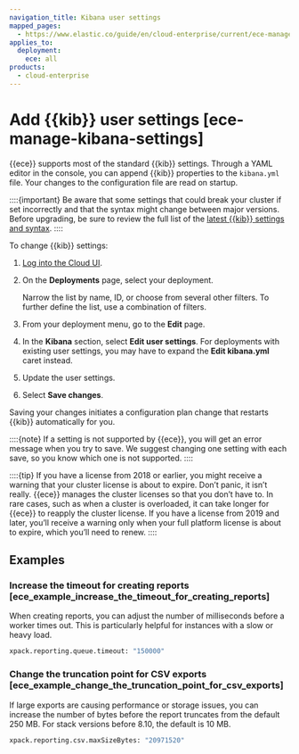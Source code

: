 ```yaml
---
navigation_title: Kibana user settings
mapped_pages:
  - https://www.elastic.co/guide/en/cloud-enterprise/current/ece-manage-kibana-settings.html
applies_to:
  deployment:
    ece: all
products:
  - cloud-enterprise
---
```


# Add {{kib}} user settings [ece-manage-kibana-settings]

{{ece}} supports most of the standard {{kib}} settings. Through a YAML editor in the console, you can append {{kib}} properties to the `kibana.yml` file. Your changes to the configuration file are read on startup.

::::{important}
Be aware that some settings that could break your cluster if set incorrectly and that the syntax might change between major versions. Before upgrading, be sure to review the full list of the [latest {{kib}} settings and syntax](kibana://reference/configuration-reference/general-settings.md).
::::

To change {{kib}} settings:

1. [Log into the Cloud UI](../../../deploy-manage/deploy/cloud-enterprise/log-into-cloud-ui.md).
2. On the **Deployments** page, select your deployment.

    Narrow the list by name, ID, or choose from several other filters. To further define the list, use a combination of filters.

3. From your deployment menu, go to the **Edit** page.
4. In the **Kibana** section, select **Edit user settings**. For deployments with existing user settings, you may have to expand the **Edit kibana.yml** caret instead.
5. Update the user settings.
6. Select **Save changes**.

Saving your changes initiates a configuration plan change that restarts {{kib}} automatically for you.

::::{note}
If a setting is not supported by {{ece}}, you will get an error message when you try to save. We suggest changing one setting with each save, so you know which one is not supported.
::::


::::{tip}
If you have a license from 2018 or earlier, you might receive a warning that your cluster license is about to expire. Don’t panic, it isn’t really. {{ece}} manages the cluster licenses so that you don’t have to. In rare cases, such as when a cluster is overloaded, it can take longer for {{ece}} to reapply the cluster license. If you have a license from 2019 and later, you’ll receive a warning only when your full platform license is about to expire, which you’ll need to renew.
::::

## Examples

### Increase the timeout for creating reports [ece_example_increase_the_timeout_for_creating_reports]

When creating reports, you can adjust the number of milliseconds before a worker times out. This is particularly helpful for instances with a slow or heavy load.

```sh
xpack.reporting.queue.timeout: "150000"
```


### Change the truncation point for CSV exports [ece_example_change_the_truncation_point_for_csv_exports]

If large exports are causing performance or storage issues, you can increase the number of bytes before the report truncates from the default 250 MB. For stack versions before 8.10, the default is 10 MB.

```sh
xpack.reporting.csv.maxSizeBytes: "20971520"
```

